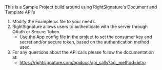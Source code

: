 This is a Sample Project build around using RightSignature's Document and Template API's

1. Modify the Example.cs file to your needs.
2. RightSignature allows users to authenticate with the server through OAuth or Secure Token.
    - Use the App.config file in the project to set the consumer key and secret and/or secure token,
      based on the authentication method used.
3. For any questions about the API calls please follow the documentation at:
    - https://rightsignature.com/apidocs/api_calls?api_method=intro
